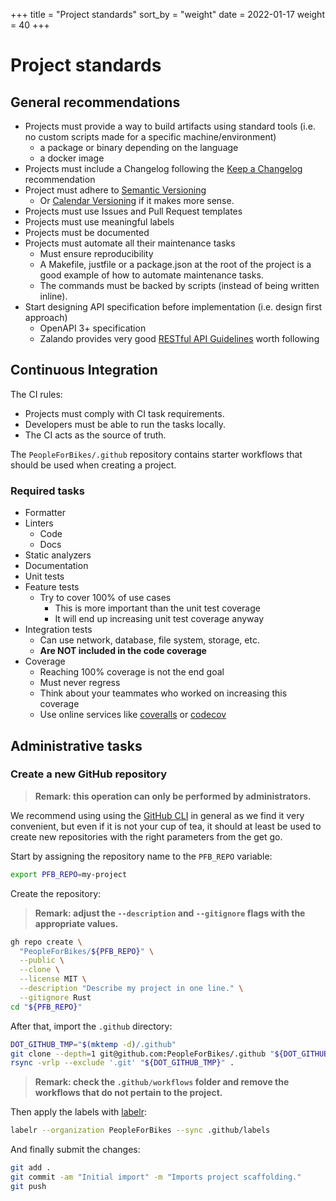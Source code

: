+++
title = "Project standards"
sort_by = "weight"
date = 2022-01-17
weight = 40
+++

# Project standards

## General recommendations

- Projects must provide a way to build artifacts using standard tools (i.e. no
  custom scripts made for a specific machine/environment)
  - a package or binary depending on the language
  - a docker image
- Projects must include a Changelog following the
  [Keep a Changelog](https://keepachangelog.com/en/1.0.0) recommendation
- Project must adhere to [Semantic Versioning](https://semver.org/)
  - Or [Calendar Versioning](https://calver.org/) if it makes more sense.
- Projects must use Issues and Pull Request templates
- Projects must use meaningful labels
- Projects must be documented
- Projects must automate all their maintenance tasks
  - Must ensure reproducibility
  - A Makefile, justfile or a package.json at the root of the project is a good
    example of how to automate maintenance tasks.
  - The commands must be backed by scripts (instead of being written inline).
- Start designing API specification before implementation (i.e. design first
  approach)
  - OpenAPI 3+ specification
  - Zalando provides very good
    [RESTful API Guidelines](https://opensource.zalando.com/restful-api-guidelines/)
    worth following

## Continuous Integration

The CI rules:

- Projects must comply with CI task requirements.
- Developers must be able to run the tasks locally.
- The CI acts as the source of truth.

The `PeopleForBikes/.github` repository contains starter workflows that should
be used when creating a project.

### Required tasks

- Formatter
- Linters
  - Code
  - Docs
- Static analyzers
- Documentation
- Unit tests
- Feature tests
  - Try to cover 100% of use cases
    - This is more important than the unit test coverage
    - It will end up increasing unit test coverage anyway
- Integration tests
  - Can use network, database, file system, storage, etc.
  - **Are NOT included in the code coverage**
- Coverage
  - Reaching 100% coverage is not the end goal
  - Must never regress
  - Think about your teammates who worked on increasing this coverage
  - Use online services like [coveralls](https://coveralls.io) or
    [codecov](https://codecov.io)

## Administrative tasks

### Create a new GitHub repository

> **Remark: this operation can only be performed by administrators.**

We recommend using using the [GitHub CLI](https://cli.github.com/) in general as
we find it very convenient, but even if it is not your cup of tea, it should at
least be used to create new repositories with the right parameters from the get
go.

Start by assigning the repository name to the `PFB_REPO` variable:

```bash
export PFB_REPO=my-project
```

Create the repository:

> **Remark: adjust the `--description` and `--gitignore` flags with the
> appropriate values.**

```bash
gh repo create \
  "PeopleForBikes/${PFB_REPO}" \
  --public \
  --clone \
  --license MIT \
  --description "Describe my project in one line." \
  --gitignore Rust
cd "${PFB_REPO}"
```

After that, import the `.github` directory:

```bash
DOT_GITHUB_TMP="$(mktemp -d)/.github"
git clone --depth=1 git@github.com:PeopleForBikes/.github "${DOT_GITHUB_TMP}"
rsync -vrlp --exclude '.git' "${DOT_GITHUB_TMP}" .
```

> **Remark: check the `.github/workflows` folder and remove the workflows that
> do not pertain to the project.**

Then apply the labels with [labelr](https://github.com/rgreinho/labelr-rs):

```bash
labelr --organization PeopleForBikes --sync .github/labels
```

And finally submit the changes:

```bash
git add .
git commit -am "Initial import" -m "Imports project scaffolding."
git push
```
